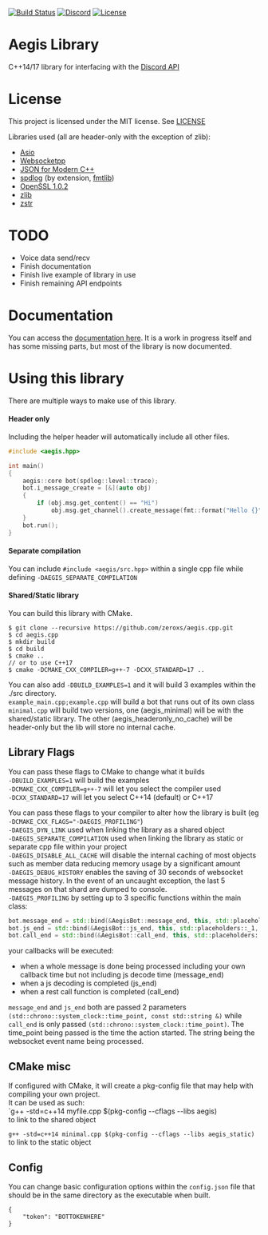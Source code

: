 [![Build Status](https://travis-ci.org/zeroxs/aegis.cpp.svg?branch=master)](https://travis-ci.org/zeroxs/aegis.cpp) [![Discord](https://discordapp.com/api/guilds/287048029524066334/widget.png)](https://discord.gg/w7Y3Bb8) [![License](https://img.shields.io/badge/license-MIT-blue.svg)](https://github.com/zeroxs/aegis.cpp/blob/master/LICENSE)


Aegis Library
=======

C++14/17 library for interfacing with the [Discord API](https://discordapp.com/developers/docs/intro)

# License #

This project is licensed under the MIT license. See [LICENSE](https://github.com/zeroxs/aegis.cpp/blob/master/LICENSE)

Libraries used (all are header-only with the exception of zlib):
- [Asio](https://github.com/chriskohlhoff/asio)
- [Websocketpp](https://github.com/zaphoyd/websocketpp)
- [JSON for Modern C++](https://github.com/nlohmann/json)
- [spdlog](https://github.com/gabime/spdlog) (by extension, [fmtlib](https://github.com/fmtlib/fmt))
- [OpenSSL 1.0.2](https://www.openssl.org)
- [zlib](https://zlib.net)
- [zstr](https://github.com/mateidavid/zstr)



# TODO #
- Voice data send/recv
- Finish documentation
- Finish live example of library in use
- Finish remaining API endpoints

# Documentation #
You can access the [documentation here](https://docs.aegisbot.io/). It is a work in progress itself and has some missing parts, but most of the library is now documented.

# Using this library #
There are multiple ways to make use of this library.

#### Header only ####
Including the helper header will automatically include all other files.
```cpp
#include <aegis.hpp>

int main()
{
    aegis::core bot(spdlog::level::trace);
    bot.i_message_create = [&](auto obj)
    {
        if (obj.msg.get_content() == "Hi")
            obj.msg.get_channel().create_message(fmt::format("Hello {}", obj.msg.author.username));
    }
    bot.run();
}
```

#### Separate compilation ####
You can include `#include <aegis/src.hpp>` within a single cpp file while defining `-DAEGIS_SEPARATE_COMPILATION`

#### Shared/Static library ####
You can build this library with CMake.
```
$ git clone --recursive https://github.com/zeroxs/aegis.cpp.git
$ cd aegis.cpp
$ mkdir build
$ cd build
$ cmake ..
// or to use C++17
$ cmake -DCMAKE_CXX_COMPILER=g++-7 -DCXX_STANDARD=17 ..
```
You can also add `-DBUILD_EXAMPLES=1` and it will build 3 examples within the ./src directory.</br>
`example_main.cpp;example.cpp` will build a bot that runs out of its own class</br>
`minimal.cpp` will build two versions, one (aegis_minimal) will be with the shared/static library. The other (aegis_headeronly_no_cache) will be header-only but the lib will store no internal cache.


## Library Flags ##
You can pass these flags to CMake to change what it builds</br>
`-DBUILD_EXAMPLES=1` will build the examples</br>
`-DCMAKE_CXX_COMPILER=g++-7` will let you select the compiler used</br>
`-DCXX_STANDARD=17` will let you select C++14 (default) or C++17

You can pass these flags to your compiler to alter how the library is built (eg `-DCMAKE_CXX_FLAGS="-DAEGIS_PROFILING"`)</br>
`-DAEGIS_DYN_LINK` used when linking the library as a shared object</br>
`-DAEGIS_SEPARATE_COMPILATION` used when linking the library as static or separate cpp file within your project</br>
`-DAEGIS_DISABLE_ALL_CACHE` will disable the internal caching of most objects such as member data reducing memory usage by a significant amount</br>
`-DAEGIS_DEBUG_HISTORY` enables the saving of 30 seconds of websocket message history. In the event of an uncaught exception, the last 5 messages on that shard are dumped to console.</br>
`-DAEGIS_PROFILING` by setting up to 3 specific functions within the main class:
```cpp
bot.message_end = std::bind(&AegisBot::message_end, this, std::placeholders::_1, std::placeholders::_2);
bot.js_end = std::bind(&AegisBot::js_end, this, std::placeholders::_1, std::placeholders::_2);
bot.call_end = std::bind(&AegisBot::call_end, this, std::placeholders::_1);
```
your callbacks will be executed:
- when a whole message is done being processed including your own callback time but not including js decode time (message_end)
- when a js decoding is completed (js_end)
- when a rest call function is completed (call_end)

`message_end` and `js_end` both are passed 2 parameters ``(std::chrono::system_clock::time_point, const std::string &)`` while `call_end` is only passed `(std::chrono::system_clock::time_point)`. The time_point being passed is the time the action started. The string being the websocket event name being processed.
</br>


## CMake misc ##
If configured with CMake, it will create a pkg-config file that may help with compiling your own project.</br>
It can be used as such:</br>
`g++ -std=c++14 myfile.cpp $(pkg-config --cflags --libs aegis)</br>
to link to the shared object

`g++ -std=c++14 minimal.cpp $(pkg-config --cflags --libs aegis_static)`</br>
to link to the static object</br>


## Config ##
You can change basic configuration options within the `config.json` file that should be in the same directory as the executable when built.
```
{
	"token": "BOTTOKENHERE"
}
```
